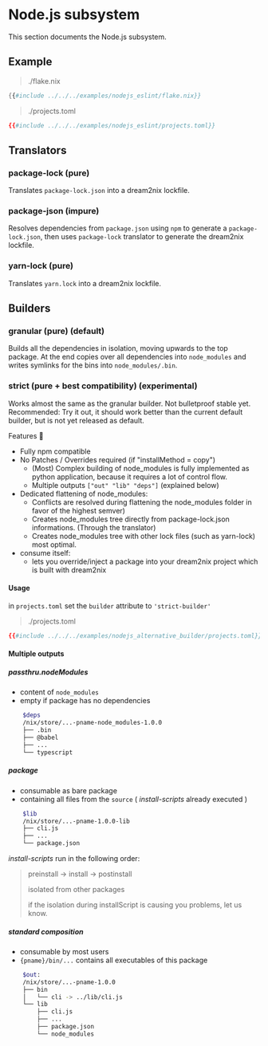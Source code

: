 # Node.js subsystem

This section documents the Node.js subsystem.

## Example

> ./flake.nix

```nix
{{#include ../../../examples/nodejs_eslint/flake.nix}}
```

> ./projects.toml

```toml
{{#include ../../../examples/nodejs_eslint/projects.toml}}
```

## Translators

### package-lock (pure)

Translates `package-lock.json` into a dream2nix lockfile.

### package-json (impure)

Resolves dependencies from `package.json` using `npm` to generate a
`package-lock.json`, then uses `package-lock` translator to generate the
dream2nix lockfile.

### yarn-lock (pure)

Translates `yarn.lock` into a dream2nix lockfile.

## Builders

### granular (pure) (default)

Builds all the dependencies in isolation, moving upwards to the top
package.
At the end copies over all dependencies into `node_modules` and writes
symlinks for the bins into `node_modules/.bin`.

### strict (pure + best compatibility) (experimental)

Works almost the same as the granular builder. Not bulletproof stable yet.
Recommended: Try it out, it should work better than the current default builder, but is not yet released as default.

Features 🌈

- Fully npm compatible
- No Patches / Overrides required (if "installMethod = copy")
  - (Most) Complex building of node_modules is fully implemented as python application, because it requires a lot of control flow.
  - Multiple outputs `["out" "lib" "deps"]` (explained below)
- Dedicated flattening of node_modules:
  - Conflicts are resolved during flattening the node_modules folder in favor of the highest semver)
  - Creates node_modules tree directly from package-lock.json informations. (Through the translator)
  - Creates node_modules tree with other lock files (such as yarn-lock) most optimal.
- consume itself:
  - lets you override/inject a package into your dream2nix project which is built with dream2nix

#### Usage

in `projects.toml` set the `builder` attribute to `'strict-builder'`

> ./projects.toml

```toml
{{#include ../../../examples/nodejs_alternative_builder/projects.toml}}
```

#### Multiple outputs

##### passthru.nodeModules

- content of `node_modules`
- empty if package has no dependencies

```bash
    $deps
    /nix/store/...-pname-node_modules-1.0.0
    ├── .bin
    ├── @babel
    ├── ...
    └── typescript
```

##### package

- consumable as bare package
- containing all files from the `source` ( _install-scripts_ already executed )

```bash
    $lib
    /nix/store/...-pname-1.0.0-lib
    ├── cli.js
    ├── ...
    └── package.json
```

_install-scripts_ run in the following order:

> preinstall ->  install -> postinstall
>
> isolated from other packages
>
> if the isolation during installScript is causing you problems, let us know.

##### standard composition

- consumable by most users
- `{pname}/bin/...` contains all executables of this package

```bash
    $out:
    /nix/store/...-pname-1.0.0
    ├── bin
    │   └── cli -> ../lib/cli.js
    └── lib
        ├── cli.js 
        ├── ...
        ├── package.json 
        └── node_modules 
```
